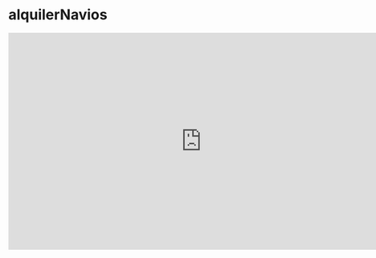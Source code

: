 # alquilerNavios
<iframe width="768" height="432" src="https://miro.com/app/live-embed/uXjVMsuGoao=/?moveToViewport=-8286,-1713,15556,8746&embedId=141469820703" frameborder="0" scrolling="no" allow="fullscreen; clipboard-read; clipboard-write" allowfullscreen></iframe>
